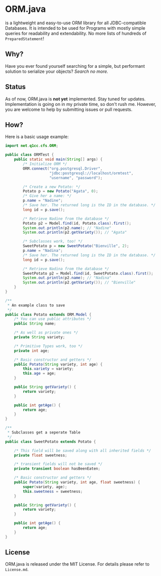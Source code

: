 ORM.java
========

is a lightweight and easy-to-use ORM library for all JDBC-compatible Databases.
It is intended to be used for Programs with mostly simple queries for
readability and extendability. No more lists of hundreds of `PreparedStatement`!

Why?
----

Have you ever found yourself searching for a simple, but performant solution
to serialize your objects? *Search no more.*

Status
------

As of now, ORM.java is **not yet** implemented. Stay tuned for updates.  
Implementation is going on in my private time, so don't rush me.
However, you are welcome to help by submitting issues or pull requests.

How?
----

Here is a basic usage example:

```java
import net.q1cc.cfs.ORM;

public class ORMTest {
    public static void main(String[] args) {
        /* Initialize ORM */
        ORM.connect("org.postgresql.Driver",
                    "jdbc:postgresql://localhost/ormtest",
                    "username", "password");

        /* Create a new Potato: */
        Potato p = new Potato("Agata", 0);
        /* Give her a name: */
        p.name = "Nadine";
        /* Save her. The returned long is the ID in the database. */
        long id = p.save();

        /* Retrieve Nadine from the database */
        Potato p2 = Model.find(id, Potato.class).first();
        System.out.println(p2.name); // "Nadine"
        System.out.println(p2.getVariety()); // "Agata"

        /* Subclasses work, too! */
        SweetPotato p = new SweetPotato("Bienville", 2);
        p.name = "Nadina";
        /* Save her. The returned long is the ID in the database. */
        long id = p.save();

        /* Retrieve Nadina from the database */
        SweetPotato p2 = Model.find(id, SweetPotato.class).first();
        System.out.println(p2.name); // "Nadina"
        System.out.println(p2.getVariety()); // "Bienville"
    }
}

/**
 * An example class to save
 */
public class Potato extends ORM.Model {
    /* You can use public attributes */
    public String name;

    /* As well as private ones */
    private String variety;

    /* Primitive Types work, too */
    private int age;

    /* Basic constructor and getters */
    public Potato(String variety, int age) {
        this.variety = variety;
        this.age = age;
    }

    public String getVariety() {
        return variety;
    }

    public int getAge() {
        return age;
    }
}

/**
 * Subclasses get a seperate Table
 */
public class SweetPotato extends Potato {

    /* This field will be saved along with all inherited fields */
    private float sweetness;

    /* transient fields will not be saved */
    private transient boolean hasBeenEaten;

    /* Basic constructor and getters */
    public Potato(String variety, int age, float sweetness) {
        super(variety, age);
        this.sweetness = sweetness;
    }

    public String getVariety() {
        return variety;
    }

    public int getAge() {
        return age;
    }
}
```

License
-------

ORM.java is released under the MIT License. For details please refer to
`License.md`.
